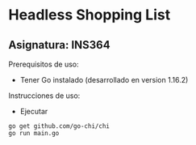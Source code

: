 # Headless Shopping List
## Asignatura: INS364

Prerequisitos de uso:
- Tener Go instalado (desarrollado en version 1.16.2)

Instrucciones de uso:
- Ejecutar
```console
go get github.com/go-chi/chi
go run main.go
```
